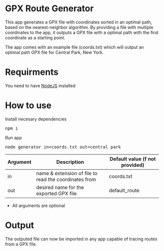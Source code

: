 # GPX Route Generator

This app generates a GPX file with coordinates sorted in an optimal path, based on the nearest-neighbor algorithm. By providing a file with multiple coordinates to the app, it outputs a GPX file with a optimal path with the first coordinate as a starting point.

The app comes with an example file (coords.txt) which will output an optimal path GPX file for Central Park, New York.

# Requirments

You need to have [NodeJS](https://nodejs.org/en/) installed

# How to use

Install necesary dependencies
<pre>
npm i
</pre>

Run app
<pre>
node generator in=coords.txt out=central_park
</pre>

Argument | Description | Default value (f not provided)
------------ | ------------- | -------------
in | name & extension of file to read the coordinates from | coords.txt
out | desired name for the exported GPX file | default_route

* All arguments are optional

# Output

The outputed file can now be imported in any app capable of tracing routes from a GPX file.